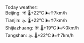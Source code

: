 Today weather:  
Beijing: ☀️ 🌡️+22°C 🌬️↑7km/h  
Tianjin: 🌫  🌡️+22°C 🌬️↑7km/h  
Shijiazhuang: ☀️ 🌡️+19°C 🌬️↖0km/h  
Tangshan: 🌫  🌡️+22°C 🌬️↑7km/h  
